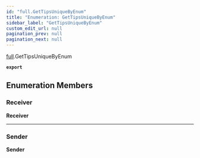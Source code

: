 ```yaml
---
id: "full.GetTipsUniqueByEnum"
title: "Enumeration: GetTipsUniqueByEnum"
sidebar_label: "GetTipsUniqueByEnum"
custom_edit_url: null
pagination_prev: null
pagination_next: null
---
```


[full](../namespaces/full.md).GetTipsUniqueByEnum

**`export`**

## Enumeration Members

### Receiver

 **Receiver**

___

### Sender

 **Sender**
